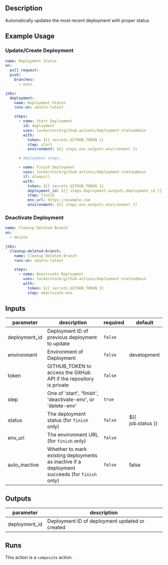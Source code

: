 <!-- action-docs-description -->
## Description

Automatically updates the most recent deployment with proper status


<!-- action-docs-description -->

## Example Usage

### Update/Create Deployment

```yaml
name: Deployment Status
on:
  pull_request:
  push:
    branches:
      - main

jobs:
  deployment:
    name: Deployment Status
    runs-on: ubuntu-latest

    steps:
      - name: Start Deployment
        id: deployment
        uses: lockerstock/github-actions/deployment-status@main
        with:
          token: ${{ secrets.GITHUB_TOKEN }}
          step: start
          environment: ${{ steps.env.outputs.environment }}

      # deployment steps...

      - name: Finish Deployment
        uses: lockerstock/github-actions/deployment-status@main
        if: always()
        with:
          token: ${{ secrets.GITHUB_TOKEN }}
          deployment_id: ${{ steps.deployment.outputs.deployment_id }}
          step: finish
          env_url: https://example.com
          environment: ${{ steps.env.outputs.environment }}
```

### Deactivate Deployment

```yaml
name: Cleanup Deleted Branch
on:
  - delete

jobs:
  cleanup-deleted-branch:
    name: Cleanup Deleted Branch
    runs-on: ubuntu-latest

    steps:
      - name: Deactivate Deployment
        uses: lockerstock/github-actions/deployment-status@main
        with:
          token: ${{ secrets.GITHUB_TOKEN }}
          step: deactivate-env
```

<!-- action-docs-inputs -->
## Inputs

| parameter | description | required | default |
| - | - | - | - |
| deployment_id | Deployment ID of previous deployment to update | `false` |  |
| environment | Environment of Deployment | `false` | development |
| token | GITHUB_TOKEN to access the GitHub API if the repository is private | `false` |  |
| step | One of 'start', 'finish', 'deactivate-env', or 'delete-env' | `true` |  |
| status | The deployment status (for `finish` only) | `false` | ${{ job.status }} |
| env_url | The environment URL (for `finish` only) | `false` |  |
| auto_inactive | Whether to mark existing deployments as inactive if a deployment succeeds (for `finish` only) | `false` | false |



<!-- action-docs-inputs -->

<!-- action-docs-outputs -->
## Outputs

| parameter | description |
| - | - |
| deployment_id | Deployment ID of deployment updated or created |



<!-- action-docs-outputs -->

<!-- action-docs-runs -->
## Runs

This action is a `composite` action.


<!-- action-docs-runs -->
